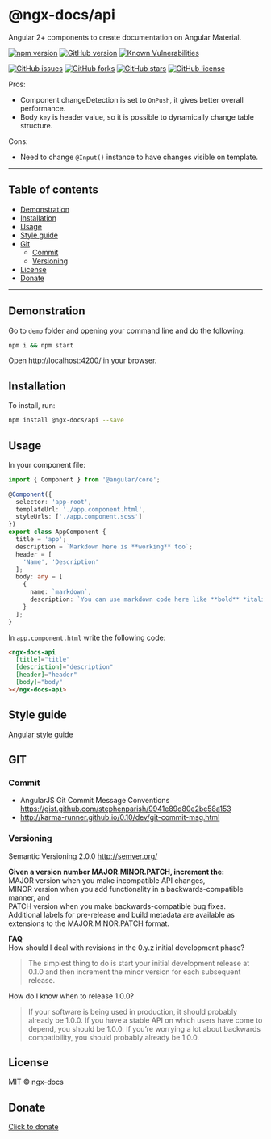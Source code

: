 # @ngx-docs/api

Angular 2+ components to create documentation on Angular Material.

[![npm version](https://badge.fury.io/js/%40ngx-docs%2Fmaterial.svg)](https://badge.fury.io/js/%40ngx-docs%2Fmaterial)
[![GitHub version](https://badge.fury.io/gh/ngx-docs%2Fmaterial.svg)](https://badge.fury.io/gh/ngx-docs%2Fmaterial)
[![Known Vulnerabilities](https://snyk.io/test/github/ngx-docs/material/badge.svg)](https://snyk.io/test/github/ngx-docs/material)  

[![GitHub issues](https://img.shields.io/github/issues/ngx-docs/material.svg)](https://github.com/ngx-docs/material/issues)
[![GitHub forks](https://img.shields.io/github/forks/ngx-docs/material.svg)](https://github.com/ngx-docs/material/network)
[![GitHub stars](https://img.shields.io/github/stars/ngx-docs/material.svg)](https://github.com/ngx-docs/material/stargazers)
[![GitHub license](https://img.shields.io/badge/license-MIT-blue.svg)](https://raw.githubusercontent.com/ngx-docs/material/master/LICENSE)

Pros:
* Component changeDetection is set to `OnPush`, it gives better overall performance.
* Body `key` is header value, so it is possible to dynamically change table structure.

Cons:
* Need to change `@Input()` instance to have changes visible on template.

----

## Table of contents
* [Demonstration](#demonstration)
* [Installation](#installation)
* [Usage](#usage)
* [Style guide](#style-guide)
* [Git](#git)
  * [Commit](#commit)
  * [Versioning](#versioning)
* [License](#license)
* [Donate](#donate)

----

## Demonstration

Go to `demo` folder and opening your command line and do the following:

```bash
npm i && npm start
```

Open http://localhost:4200/ in your browser.



## Installation

To install, run:

```bash
npm install @ngx-docs/api --save
```

## Usage

In your component file:
```typescript
import { Component } from '@angular/core';

@Component({
  selector: 'app-root',
  templateUrl: './app.component.html',
  styleUrls: ['./app.component.scss']
})
export class AppComponent {
  title = 'app';
  description = `Markdown here is **working** too`;
  header = [
    'Name', 'Description'
  ];
  body: any = [
    {
      name: `markdown`,
      description: `You can use markdown code here like **bold** *italic*`
    }
  ];
}
```

In `app.component.html` write the following code:

```html
<ngx-docs-api
  [title]="title"
  [description]="description"
  [header]="header"
  [body]="body"
></ngx-docs-api>
```

## Style guide

[Angular style guide](https://angular.io/docs/ts/latest/guide/style-guide.html) 

## GIT

### Commit
- AngularJS Git Commit Message Conventions https://gist.github.com/stephenparish/9941e89d80e2bc58a153
- http://karma-runner.github.io/0.10/dev/git-commit-msg.html

### Versioning
Semantic Versioning 2.0.0 http://semver.org/

**Given a version number MAJOR.MINOR.PATCH, increment the:**   
MAJOR version when you make incompatible API changes,  
MINOR version when you add functionality in a backwards-compatible manner, and  
PATCH version when you make backwards-compatible bug fixes.  
Additional labels for pre-release and build metadata are available as extensions to the MAJOR.MINOR.PATCH format.

**FAQ**   
How should I deal with revisions in the 0.y.z initial development phase?  
>The simplest thing to do is start your initial development release at 0.1.0 and then increment the minor version for each subsequent release.

How do I know when to release 1.0.0?

>If your software is being used in production, it should probably already be 1.0.0. If you have a stable API on which users have come to depend, you should be 1.0.0. If you’re worrying a lot about backwards compatibility, you should probably already be 1.0.0.


## License

MIT © ngx-docs

## Donate

[Click to donate](https://donorbox.org/help-creating-open-source-software)
